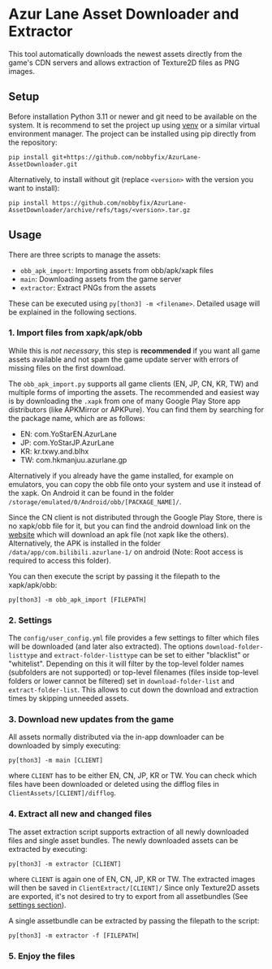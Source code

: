 # Azur Lane Asset Downloader and Extractor
This tool automatically downloads the newest assets directly from the game's CDN servers and allows extraction of Texture2D files as PNG images.

## Setup
Before installation Python 3.11 or newer and git need to be available on the system. It is recommend to set the project up using [venv](https://docs.python.org/3/tutorial/venv.html) or a similar virtual environment manager. The project can be installed using pip directly from the repository:

```
pip install git+https://github.com/nobbyfix/AzurLane-AssetDownloader.git
```

Alternatively, to install without git (replace `<version>` with the version you want to install):
```
pip install https://github.com/nobbyfix/AzurLane-AssetDownloader/archive/refs/tags/<version>.tar.gz
```

## Usage
There are three scripts to manage the assets:
- `obb_apk_import`: Importing assets from obb/apk/xapk files
- `main`: Downloading assets from the game server
- `extractor`: Extract PNGs from the assets

These can be executed using `py[thon3] -m <filename>`. Detailed usage will be explained in the following sections.

### 1. Import files from xapk/apk/obb
While this is *not necessary*, this step is **recommended** if you want all game assets available and not spam the game update server with errors of missing files on the first download.

The `obb_apk_import.py` supports all game clients (EN, JP, CN, KR, TW) and multiple forms of importing the assets. The recommended and easiest way is by downloading the `.xapk` from one of many Google Play Store app distributors (like APKMirror or APKPure). You can find them by searching for the package name, which are as follows:
- EN: com.YoStarEN.AzurLane
- JP: com.YoStarJP.AzurLane
- KR: kr.txwy.and.blhx
- TW: com.hkmanjuu.azurlane.gp

Alternatively if you already have the game installed, for example on emulators, you can copy the obb file onto your system and use it instead of the xapk. On Android it can be found in the folder `/storage/emulated/0/Android/obb/[PACKAGE_NAME]/`.

Since the CN client is not distributed through the Google Play Store, there is no xapk/obb file for it, but you can find the android download link on the [website](https://game.bilibili.com/blhx/) which will download an apk file (not xapk like the others). Alternatively, the APK is installed in the folder `/data/app/com.bilibili.azurlane-1/` on android (Note: Root access is required to access this folder).

You can then execute the script by passing it the filepath to the xapk/apk/obb:
```
py[thon3] -m obb_apk_import [FILEPATH]
```

### 2. Settings
The `config/user_config.yml` file provides a few settings to filter which files will be downloaded (and later also extracted). The options `download-folder-listtype` and `extract-folder-listtype` can be set to either "blacklist" or "whitelist". Depending on this it will filter by the top-level folder names (subfolders are not supported) or top-level filenames (files inside top-level folders or lower cannot be filtered) set in `download-folder-list` and `extract-folder-list`. This allows to cut down the download and extraction times by skipping unneeded assets.

### 3. Download new updates from the game
All assets normally distributed via the in-app downloader can be downloaded by simply executing:
```
py[thon3] -m main [CLIENT]
```
where `CLIENT` has to be either EN, CN, JP, KR or TW. You can check which files have been downloaded or deleted using the difflog files in `ClientAssets/[CLIENT]/difflog`.

### 4. Extract all new and changed files
The asset extraction script supports extraction of all newly downloaded files and single asset bundles. The newly downloaded assets can be extracted by executing:
```
py[thon3] -m extractor [CLIENT]
```
where `CLIENT` is again one of EN, CN, JP, KR or TW. The extracted images will then be saved in `ClientExtract/[CLIENT]/` Since only Texture2D assets are exported, it's not desired to try to export from all assetbundles (See [settings section](#2-settings)).

A single assetbundle can be extracted by passing the filepath to the script:
```
py[thon3] -m extractor -f [FILEPATH]
```

### 5. Enjoy the files

